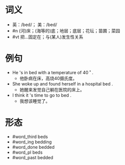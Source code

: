 # 词义
- 英：/bed/； 美：/bed/
- #n (河)床；(海等的)底；地层；底层；花坛；苗圃；菜园
- #vt 把…固定在；与(某人)发生性关系
# 例句
- He 's in bed with a temperature of 40 ˚ .
	- 他卧病在床，高烧40摄氏度。
- She woke up and found herself in a hospital bed .
	- 她醒来发觉自己躺在医院的床上。
- I think it 's time to go to bed .
	- 我想该睡觉了。
# 形态
- #word_third beds
- #word_ing bedding
- #word_done bedded
- #word_pl beds
- #word_past bedded
